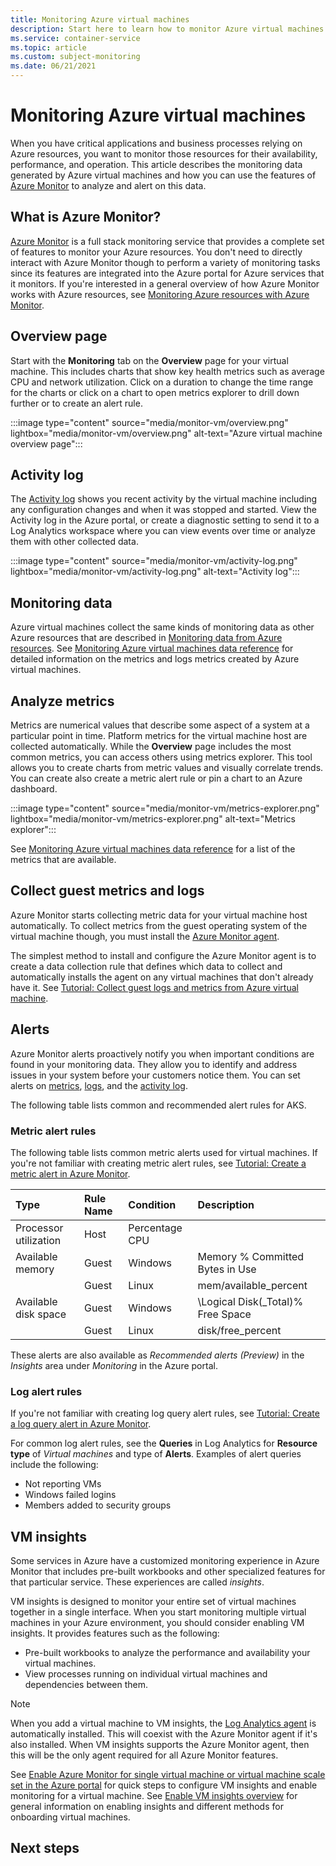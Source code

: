 ```yaml
---
title: Monitoring Azure virtual machines
description: Start here to learn how to monitor Azure virtual machines
ms.service: container-service
ms.topic: article
ms.custom: subject-monitoring
ms.date: 06/21/2021
---
```


# Monitoring Azure virtual machines

When you have critical applications and business processes relying on Azure resources, you want to monitor those resources for their availability, performance, and operation. This article describes the monitoring data generated by Azure virtual machines and how you can use the features of [Azure Monitor](/azure/azure-monitor/overview) to analyze and alert on this data.


## What is Azure Monitor?
[Azure Monitor](/azure/azure-monitor/overview) is a full stack monitoring service that provides a complete set of features to monitor your Azure resources. You don't need to directly interact with Azure Monitor though to perform a variety of monitoring tasks since its features are integrated into the Azure portal for Azure services that it monitors. If you're interested in a general overview of how Azure Monitor works with Azure resources, see [Monitoring Azure resources with Azure Monitor](../azure-monitor/essentials/monitor-azure-resource.md).

## Overview page
Start with the **Monitoring** tab on the **Overview** page for your virtual machine. This includes charts that show key health metrics such as average CPU and network utilization. Click on a duration to change the time range for the charts or click on a chart to open metrics explorer to drill down further or to create an alert rule. 

:::image type="content" source="media/monitor-vm/overview.png" lightbox="media/monitor-vm/overview.png" alt-text="Azure virtual machine overview page":::

## Activity log
The [Activity log](../azure-monitor/essentials/activity-log.md) shows you recent activity by the virtual machine including any configuration changes and when it was stopped and started. View the Activity log in the Azure portal, or create a diagnostic setting to send it to a Log Analytics workspace where you can view events over time or analyze them with other collected data.

:::image type="content" source="media/monitor-vm/activity-log.png" lightbox="media/monitor-vm/activity-log.png" alt-text="Activity log":::

## Monitoring data

Azure virtual machines collect the same kinds of monitoring data as other Azure resources that are described in [Monitoring data from Azure resources](/azure/azure-monitor/insights/monitor-azure-resource#monitoring-data-from-Azure-resources). See [Monitoring Azure virtual machines data reference](monitor-vm-reference.md) for detailed information on the metrics and logs metrics created by Azure virtual machines.


## Analyze metrics
Metrics are numerical values that describe some aspect of a system at a particular point in time. Platform metrics for the virtual machine host are collected automatically. While the **Overview** page includes the most common metrics, you can access others using metrics explorer.  This tool allows you to create charts from metric values and visually correlate trends. You can create also create a metric alert rule or pin a chart to an Azure dashboard.

:::image type="content" source="media/monitor-vm/metrics-explorer.png" lightbox="media/monitor-vm/metrics-explorer.png" alt-text="Metrics explorer":::

See [Monitoring Azure virtual machines data reference](monitor-vm-reference.md#metrics) for a list of the metrics that are available.




## Collect guest metrics and logs
Azure Monitor starts collecting metric data for your virtual machine host automatically. To collect metrics from the guest operating system of the virtual machine though, you must install the [Azure Monitor agent](../azure-monitor/agents/azure-monitor-agent-overview.md). 

The simplest method to install and configure the Azure Monitor agent is to create a data collection rule that defines which data to collect and automatically installs the agent on any virtual machines that don't already have it. See [Tutorial: Collect guest logs and metrics from Azure virtual machine](../azure-monitor/vm/tutorial-monitor-vm-guest.md).

## Alerts
Azure Monitor alerts proactively notify you when important conditions are found in your monitoring data. They allow you to identify and address issues in your system before your customers notice them. You can set alerts on [metrics](/azure/azure-monitor/platform/alerts-metric-overview), [logs](/azure/azure-monitor/platform/alerts-unified-log), and the [activity log](/azure/azure-monitor/platform/activity-log-alerts). 

The following table lists common and recommended alert rules for AKS.

### Metric alert rules
The following table lists common metric alerts used for virtual machines. If you're not familiar with creating metric alert rules, see [Tutorial: Create a metric alert in Azure Monitor](../azure-monitor/alerts/tutorial-metric-alert.md).

| Type | Rule Name | Condition | Description  |
|:---|:---|:---|:---|
| Processor utilization | Host | Percentage CPU  | 
| Available memory      | Guest | Windows | Memory % Committed Bytes in Use   | 
|                       | Guest | Linux   | mem/available_percent             | 
| Available disk space  | Guest | Windows | \Logical Disk(_Total)% Free Space |
|                       | Guest | Linux   | disk/free_percent                 |


These alerts are also available as *Recommended alerts (Preview)* in the *Insights* area under *Monitoring* in the Azure portal.

### Log alert rules
If you're not familiar with creating log query alert rules, see [Tutorial: Create a log query alert in Azure Monitor](../azure-monitor/alerts/tutorial-metric-alert.md).

For common log alert rules, see the **Queries** in Log Analytics for **Resource type** of *Virtual machines* and type of **Alerts**. Examples of alert queries include the following:

- Not reporting VMs
- Windows failed logins
- Members added to security groups

## VM insights
Some services in Azure have a customized monitoring experience in Azure Monitor that includes pre-built workbooks and other specialized features for that particular service. These experiences are called *insights*. 

VM insights is designed to monitor your entire set of virtual machines together in a single interface. When you start monitoring multiple virtual machines in your Azure environment, you should consider enabling VM insights. It provides features such as the following:

- Pre-built workbooks to analyze the performance and availability your virtual machines.
- View processes running on individual virtual machines and dependencies between them.

> [!NOTE]
> When you add a virtual machine to VM insights, the [Log Analytics agent]() is automatically installed. This will coexist with the Azure Monitor agent if it's also installed. When VM insights supports the Azure Monitor agent, then this will be the only agent required for all Azure Monitor features.

See [Enable Azure Monitor for single virtual machine or virtual machine scale set in the Azure portal](../azure-monitor/vm/vminsights-enable-portal.md) for quick steps to configure VM insights and enable monitoring for a virtual machine. See [Enable VM insights overview](../azure-monitor/vm/vminsights-enable-overview.md) for general information on enabling insights and different methods for onboarding virtual machines.



## Next steps

